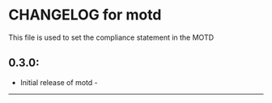 # CHANGELOG for motd

This file is used to set the compliance statement in the MOTD

## 0.3.0:

* Initial release of motd - 

- - -
